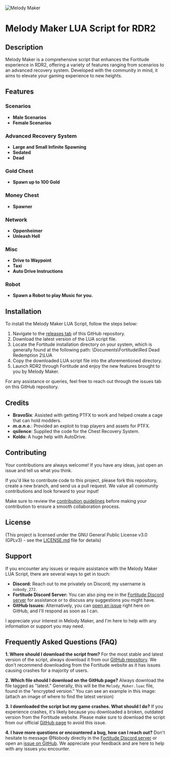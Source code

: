 ![Melody Maker](https://github.com/Nobody272/Melody-Maker/assets/115402136/e300b425-d0e5-402f-83b9-ddf609a4c0c3)
# Melody Maker LUA Script for RDR2

## Description

Melody Maker is a comprehensive script that enhances the Fortitude experience in RDR2, offering a variety of features ranging from scenarios to an advanced recovery system. Developed with the community in mind, it aims to elevate your gaming experience to new heights.

## Features

### Scenarios
- **Male Scenarios**
- **Female Scenarios**

### Advanced Recovery System
- **Large and Small Infinite Spawning**
- **Sedated**
- **Dead**

### Gold Chest
- **Spawn up to 100 Gold**

### Money Chest
- **Spawner**

### Network
- **Oppenheimer**
- **Unleash Hell**

### Misc
- **Drive to Waypoint**
- **Taxi**
- **Auto Drive Instructions**

### Robot
- **Spawn a Robot to play Music for you.**

## Installation

To install the Melody Maker LUA Script, follow the steps below:

1. Navigate to the [releases tab](https://github.com/Nobody272/Melody-Maker/releases) of this GitHub repository.
2. Download the latest version of the LUA script file.
3. Locate the Fortitude installation directory on your system, which is generally found at the following path: \Documents\Fortitude\Red Dead Redemption 2\LUA
4. Copy the downloaded LUA script file into the aforementioned directory.
5. Launch RDR2 through Fortitude and enjoy the new features brought to you by Melody Maker.

For any assistance or queries, feel free to reach out through the issues tab on this GitHub repository.

## Credits

- **BravoSix**: Assisted with getting PTFX to work and helped create a cage that can hold modders.
- **_m.a.n.o._**: Provided an exploit to trap players and assets for PTFX.
- **qsilence**: Supplied the code for the Chest Recovery System.
- **Koldo**: A huge help with AutoDrive.

## Contributing

Your contributions are always welcome! If you have any ideas, just open an issue and tell us what you think.

If you'd like to contribute code to this project, please fork this repository, create a new branch, and send us a pull request. We value all community contributions and look forward to your input!

Make sure to review the [contribution guidelines](https://github.com/Nobody272/Melody-Maker/blob/main/CONTRIBUTING.md) before making your contribution to ensure a smooth collaboration process.

## License

(This project is licensed under the GNU General Public License v3.0 (GPLv3) - see the [LICENSE.md](https://github.com/Nobody272/Melody-Maker/blob/main/LICENSE) file for details)

## Support

If you encounter any issues or require assistance with the Melody Maker LUA Script, there are several ways to get in touch:

- **Discord:** Reach out to me privately on Discord; my username is `nobody_272`.
- **Fortitude Discord Server:** You can also ping me in the [Fortitude Discord server](https://discord.gg/fortitudemod) for assistance or to discuss any suggestions you might have.
- **GitHub Issues:** Alternatively, you can [open an issue](https://github.com/Nobody272/Melody-Maker/issues) right here on GitHub, and I'll respond as soon as I can.

I appreciate your interest in Melody Maker, and I'm here to help with any information or support you may need.

## Frequently Asked Questions (FAQ)

**1. Where should I download the script from?**
For the most stable and latest version of the script, always download it from our [GitHub repository](https://github.com/Nobody272/Melody-Maker). We don't recommend downloading from the Fortitude website as it has issues causing crashes for a majority of users.

**2. Which file should I download on the GitHub page?**
Always download the file tagged as "latest." Generally, this will be the `Melody_Maker.luac` file, found in the "encrypted version." You can see an example in this image: (attach an image of where to find the latest version)

**3. I downloaded the script but my game crashes. What should I do?**
If you experience crashes, it's likely because you downloaded a broken, outdated version from the Fortitude website. Please make sure to download the script from our official [GitHub page](https://github.com/Nobody272/Melody-Maker) to avoid this issue.

**4. I have more questions or encountered a bug, how can I reach out?**
Don't hesitate to message @Nobody directly in the [Fortitude Discord server](https://discord.gg/fortitudemod) or open an [issue on GitHub](https://github.com/Nobody272/Melody-Maker/issues). We appreciate your feedback and are here to help with any issues you encounter.

